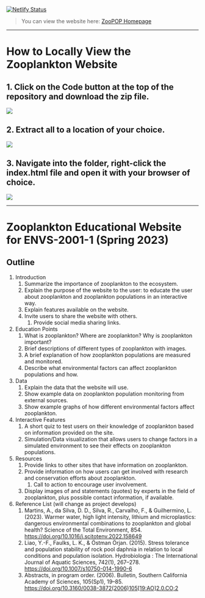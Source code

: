 [![Netlify Status](https://api.netlify.com/api/v1/badges/d62ea89b-e511-40e8-845b-b4cce5a48df0/deploy-status)](https://app.netlify.com/sites/zoopop/deploys)

> You can view the website here: [ZooPOP Homepage](https://zoopop.netlify.app/ "ZooPOP Homepage")

---

# How to Locally View the Zooplankton Website

## 1. Click on the Code button at the top of the repository and download the zip file.

   ![][img1]

## 2. Extract all to a location of your choice.

   ![][img2]

## 3. Navigate into the folder, right-click the index.html file and open it with your browser of choice.

   ![][img3]

---
# Zooplankton Educational Website for ENVS-2001-1 (Spring 2023)

## Outline

1. Introduction
   1. Summarize the importance of zooplankton to the ecosystem.
   2. Explain the purpose of the website to the user: to educate the user about zooplankton and zooplankton populations in an interactive way.
   3. Explain features available on the website.
   4. Invite users to share the website with others.
      1. Provide social media sharing links.
2. Education Points
   1. What is zooplankton? Where are zooplankton? Why is zooplankton important?
   2. Brief descriptions of different types of zooplankton with images.
   3. A brief explanation of how zooplankton populations are measured and monitored.
   4. Describe what environmental factors can affect zooplankton populations and how.
3. Data
   1. Explain the data that the website will use.
   2. Show example data on zooplankton population monitoring from external sources.
   3. Show example graphs of how different environmental factors affect zooplankton.
4. Interactive Features
   1. A short quiz to test users on their knowledge of zooplankton based on information provided on the site.
   2. Simulation/Data visualization that allows users to change factors in a simulated environment to see their effects on zooplankton populations.
5. Resources
   1. Provide links to other sites that have information on zooplankton.
   2. Provide information on how users can get involved with research and conservation efforts about zooplankton.
      1. Call to action to encourage user involvement.
   3. Display images of and statements (quotes) by experts in the field of zooplankton, plus possible contact information, if available.
6. Reference List (will change as project develops)
   1. Martins, A., da Silva, D. D., Silva, R., Carvalho, F., & Guilhermino, L. (2023). Warmer water, high light intensity, lithium and microplastics: dangerous environmental combinations to zooplankton and global health? Science of the Total Environment, 854. https://doi.org/10.1016/j.scitotenv.2022.158649
   2. Liao, Y.-F., Faulks, L. K., & Östman Örjan. (2015). Stress tolerance and population stability of rock pool daphnia in relation to local conditions and population isolation. Hydrobiologia : The International Journal of Aquatic Sciences, 742(1), 267–278. https://doi.org/10.1007/s10750-014-1990-6
   3. Abstracts, in program order. (2006). Bulletin, Southern California Academy of Sciences, 105(Sp1), 19–85. https://doi.org/10.3160/0038-3872(2006)105[19:AO]2.0.CO;2 

[img1]: img/click_code_download_zip.png
[img2]: img/extract_all.png
[img3]: img/navigate_to_open_with_browser.png